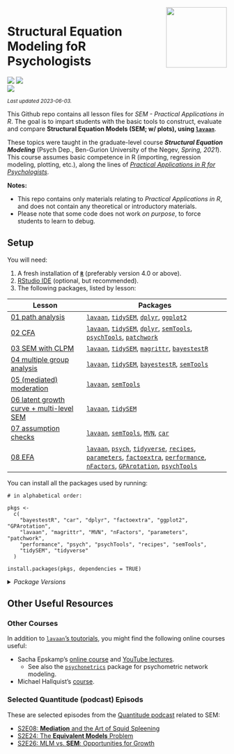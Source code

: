 
<img src='logo/Hex.png' align="right" height="139" />

# Structural Equation Modeling foR Psychologists

[![](https://img.shields.io/badge/Open%20Educational%20Resources-Compatable-brightgreen)](https://creativecommons.org/about/program-areas/education-oer/)
[![](https://img.shields.io/badge/CC-BY--NC%204.0-lightgray)](http://creativecommons.org/licenses/by-nc/4.0/)  
[![](https://img.shields.io/badge/Language-R-blue)](http://cran.r-project.org/)

<sub>*Last updated 2023-06-03.*</sub>

This Github repo contains all lesson files for *SEM - Practical
Applications in R*. The goal is to impart students with the basic tools
to construct, evaluate and compare **Structural Equation Models (SEM; w/
plots), using [`lavaan`](http://lavaan.ugent.be/)**.

These topics were taught in the graduate-level course ***Structural
Equation Modeling*** (Psych Dep., Ben-Gurion University of the Negev,
*Spring, 2021*). This course assumes basic competence in R (importing,
regression modeling, plotting, etc.), along the lines of [*Practical
Applications in R for
Psychologists*](https://github.com/mattansb/Practical-Applications-in-R-for-Psychologists).

**Notes:**

- This repo contains only materials relating to *Practical Applications
  in R*, and does not contain any theoretical or introductory
  materials.  
- Please note that some code does not work *on purpose*, to force
  students to learn to debug.

## Setup

You will need:

1.  A fresh installation of [**`R`**](https://cran.r-project.org/)
    (preferably version 4.0 or above).
2.  [RStudio IDE](https://www.rstudio.com/products/rstudio/download/)
    (optional, but recommended).
3.  The following packages, listed by lesson:

| Lesson                                                                                            | Packages                                                                                                                                                                                                                                                                                                                                                                                                                                                                                                                                                                                                                   |
|---------------------------------------------------------------------------------------------------|----------------------------------------------------------------------------------------------------------------------------------------------------------------------------------------------------------------------------------------------------------------------------------------------------------------------------------------------------------------------------------------------------------------------------------------------------------------------------------------------------------------------------------------------------------------------------------------------------------------------------|
| [01 path analysis](/01%20path%20analysis)                                                         | [`lavaan`](https://CRAN.R-project.org/package=lavaan), [`tidySEM`](https://CRAN.R-project.org/package=tidySEM), [`dplyr`](https://CRAN.R-project.org/package=dplyr), [`ggplot2`](https://CRAN.R-project.org/package=ggplot2)                                                                                                                                                                                                                                                                                                                                                                                               |
| [02 CFA](/02%20CFA)                                                                               | [`lavaan`](https://CRAN.R-project.org/package=lavaan), [`tidySEM`](https://CRAN.R-project.org/package=tidySEM), [`dplyr`](https://CRAN.R-project.org/package=dplyr), [`semTools`](https://CRAN.R-project.org/package=semTools), [`psychTools`](https://CRAN.R-project.org/package=psychTools), [`patchwork`](https://CRAN.R-project.org/package=patchwork)                                                                                                                                                                                                                                                                 |
| [03 SEM with CLPM](/03%20SEM%20with%20CLPM)                                                       | [`lavaan`](https://CRAN.R-project.org/package=lavaan), [`tidySEM`](https://CRAN.R-project.org/package=tidySEM), [`magrittr`](https://CRAN.R-project.org/package=magrittr), [`bayestestR`](https://CRAN.R-project.org/package=bayestestR)                                                                                                                                                                                                                                                                                                                                                                                   |
| [04 multiple group analysis](/04%20multiple%20group%20analysis)                                   | [`lavaan`](https://CRAN.R-project.org/package=lavaan), [`tidySEM`](https://CRAN.R-project.org/package=tidySEM), [`bayestestR`](https://CRAN.R-project.org/package=bayestestR), [`semTools`](https://CRAN.R-project.org/package=semTools)                                                                                                                                                                                                                                                                                                                                                                                   |
| [05 (mediated) moderation](/05%20(mediated)%20moderation)                                         | [`lavaan`](https://CRAN.R-project.org/package=lavaan), [`semTools`](https://CRAN.R-project.org/package=semTools)                                                                                                                                                                                                                                                                                                                                                                                                                                                                                                           |
| [06 latent growth curve + multi-level SEM](/06%20latent%20growth%20curve%20+%20multi-level%20SEM) | [`lavaan`](https://CRAN.R-project.org/package=lavaan), [`tidySEM`](https://CRAN.R-project.org/package=tidySEM)                                                                                                                                                                                                                                                                                                                                                                                                                                                                                                             |
| [07 assumption checks](/07%20assumption%20checks)                                                 | [`lavaan`](https://CRAN.R-project.org/package=lavaan), [`semTools`](https://CRAN.R-project.org/package=semTools), [`MVN`](https://CRAN.R-project.org/package=MVN), [`car`](https://CRAN.R-project.org/package=car)                                                                                                                                                                                                                                                                                                                                                                                                         |
| [08 EFA](/08%20EFA)                                                                               | [`lavaan`](https://CRAN.R-project.org/package=lavaan), [`psych`](https://CRAN.R-project.org/package=psych), [`tidyverse`](https://CRAN.R-project.org/package=tidyverse), [`recipes`](https://CRAN.R-project.org/package=recipes), [`parameters`](https://CRAN.R-project.org/package=parameters), [`factoextra`](https://CRAN.R-project.org/package=factoextra), [`performance`](https://CRAN.R-project.org/package=performance), [`nFactors`](https://CRAN.R-project.org/package=nFactors), [`GPArotation`](https://CRAN.R-project.org/package=GPArotation), [`psychTools`](https://CRAN.R-project.org/package=psychTools) |

You can install all the packages used by running:

    # in alphabetical order:

    pkgs <-
      c(
        "bayestestR", "car", "dplyr", "factoextra", "ggplot2", "GPArotation",
        "lavaan", "magrittr", "MVN", "nFactors", "parameters", "patchwork",
        "performance", "psych", "psychTools", "recipes", "semTools",
        "tidySEM", "tidyverse"
      )

    install.packages(pkgs, dependencies = TRUE)

<details>
<summary>
<i>Package Versions</i>
</summary>

The package versions used here:

- `bayestestR` 0.13.1 (*CRAN*)
- `car` 3.1-2 (*CRAN*)
- `dplyr` 1.1.1 (*CRAN*)
- `factoextra` 1.0.7 (*CRAN*)
- `ggplot2` 3.4.2 (*CRAN*)
- `GPArotation` 2023.3-1 (*CRAN*)
- `lavaan` 0.6-15 (*CRAN*)
- `magrittr` 2.0.3 (*CRAN*)
- `MVN` 5.9 (*CRAN*)
- `nFactors` 2.4.1.1 (*CRAN*)
- `parameters` 0.21.0 (*CRAN*)
- `patchwork` 1.1.2 (*CRAN*)
- `performance` 0.10.3 (*CRAN*)
- `psych` 2.3.3 (*CRAN*)
- `psychTools` 2.3.3 (*CRAN*)
- `recipes` 1.0.5 (*CRAN*)
- `semTools` 0.5-6.917 (*Dev*)
- `tidySEM` 0.2.3 (*CRAN*)
- `tidyverse` 2.0.0 (*CRAN*)

</details>

## Other Useful Resources

### Other Courses

In addition to [`lavaan`’s
toutorials](http://lavaan.ugent.be/tutorial/index.html), you might find
the following online courses useful:

- Sacha Epskamp’s [online course](http://sachaepskamp.com/SEM2020) and
  [YouTube
  lectures](https://www.youtube.com/playlist?list=PLliBbGBc5nn3m8bXQ4CmOep3UmQ_5tVlC).
  - See also the [`psychonetrics`](http://psychonetrics.org/) package
    for psychometric network modeling.  
- Michael Hallquist’s
  [course](https://psu-psychology.github.io/psy-597-SEM/).

### Selected Quantitude (podcast) Episods

These are selected episodes from the [Quantitude
podcast](https://quantitudepod.org/) related to SEM:

- [S2E08: **Mediation** and the Art of Squid
  Spleening](https://www.buzzsprout.com/639103/5817541-s2e08-mediation-and-the-art-of-squid-spleening)
- [S2E24: The **Equivalent Models**
  Problem](https://www.buzzsprout.com/639103/7983649-s2e24-the-equivalent-models-problem)
- [S2E26: MLM vs. **SEM**: Opportunities for
  Growth](https://www.buzzsprout.com/639103/8084578-s2e26-mlm-vs-sem-opportunities-for-growth)
